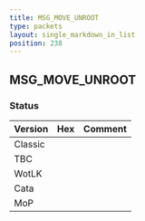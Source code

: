 ```yaml
---
title: MSG_MOVE_UNROOT
type: packets
layout: single_markdown_in_list
position: 238
---
```


## MSG_MOVE_UNROOT

### Status

Version    | Hex        | Comment
---------- | ---------- | ---------- 
Classic    |            |
TBC        |            |
WotLK      |            |
Cata       |            |
MoP        |            |